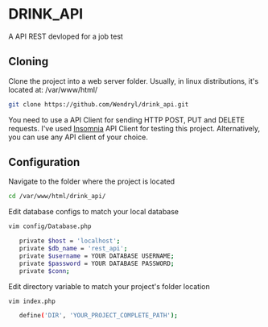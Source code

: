 # DRINK_API 
A API REST devloped for a job test

## Cloning
Clone the project into a web server folder. Usually, in linux distributions, it's located at: /var/www/html/
```bash
git clone https://github.com/Wendryl/drink_api.git
```
You need to use a API Client for sending HTTP POST, PUT and DELETE requests.
I've used [Insomnia](https://insomnia.rest/download/) API Client for testing this project.
Alternatively, you can use any API client of your choice.

## Configuration
Navigate to the folder where the project is located
```bash
cd /var/www/html/drink_api/
```
Edit database configs to match your local database
```bash
vim config/Database.php

   private $host = 'localhost';
   private $db_name = 'rest_api';
   private $username = YOUR DATABASE USERNAME;
   private $password = YOUR DATABASE PASSWORD;
   private $conn;
```
Edit directory variable to match your project's folder location
```bash
vim index.php

   define('DIR', 'YOUR_PROJECT_COMPLETE_PATH');
```

